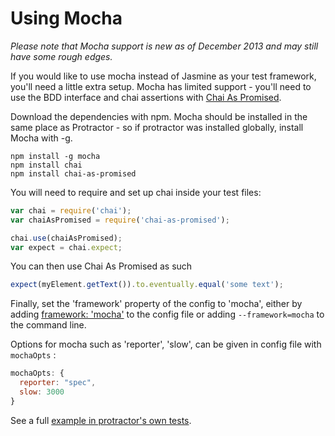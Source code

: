Using Mocha
===========

_Please note that Mocha support is new as of December 2013 and may still have some rough edges._

If you would like to use mocha instead of Jasmine as your test framework, you'll need a little extra setup. Mocha has limited support - you'll need to use the BDD interface and chai assertions with [Chai As Promised](http://chaijs.com/plugins/chai-as-promised).

Download the dependencies with npm. Mocha should be installed in the same place as Protractor - so if protractor was installed globally, install Mocha with -g.

    npm install -g mocha
    npm install chai
    npm install chai-as-promised

You will need to require and set up chai inside your test files:

```javascript
var chai = require('chai');
var chaiAsPromised = require('chai-as-promised');

chai.use(chaiAsPromised);
var expect = chai.expect;
```

You can then use Chai As Promised as such

```javascript
expect(myElement.getText()).to.eventually.equal('some text');
```

Finally, set the 'framework' property of the config to 'mocha', either by adding [framework: 'mocha'](https://github.com/angular/protractor/blob/master/spec/mochaConf.js#L5) to the config file or adding `--framework=mocha` to the command line.

Options for mocha such as 'reporter', 'slow', can be given in config file with `mochaOpts` :

```javascript
mochaOpts: {
  reporter: "spec",
  slow: 3000
}
```

See a full [example in protractor's own tests](https://github.com/angular/protractor/tree/master/spec/mocha).
